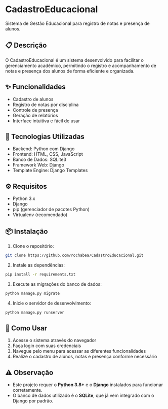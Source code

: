 # CadastroEducacional

Sistema de Gestão Educacional para registro de notas e presença de alunos.

## 📋 Descrição

O CadastroEducacional é um sistema desenvolvido para facilitar o gerenciamento acadêmico, permitindo o registro e acompanhamento de notas e presença dos alunos de forma eficiente e organizada.

## ✨ Funcionalidades

- Cadastro de alunos
- Registro de notas por disciplina
- Controle de presença
- Geração de relatórios
- Interface intuitiva e fácil de usar

## 🔧 Tecnologias Utilizadas

- Backend: Python com Django
- Frontend: HTML, CSS, JavaScript
- Banco de Dados: SQLite3
- Framework Web: Django
- Template Engine: Django Templates

## ⚙️ Requisitos

- Python 3.x
- Django
- pip (gerenciador de pacotes Python)
- Virtualenv (recomendado)

## 📦 Instalação

1. Clone o repositório:
```bash
git clone https://github.com/rochabea/CadastroEducacional.git
```

2. Instale as dependências:
```bash
pip install -r requirements.txt
```

3. Execute as migrações do banco de dados:
```bash
python manage.py migrate
```

4. Inicie o servidor de desenvolvimento:
```bash
python manage.py runserver
```

## 🎯 Como Usar

1. Acesse o sistema através do navegador
2. Faça login com suas credenciais
3. Navegue pelo menu para acessar as diferentes funcionalidades
4. Realize o cadastro de alunos, notas e presença conforme necessário


## ⚠️ Observação

- Este projeto requer o **Python 3.8+** e o **Django** instalados para funcionar corretamente.  
- O banco de dados utilizado é o **SQLite**, que já vem integrado com o Django por padrão.
